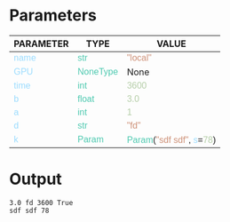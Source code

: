 <style>
c { color: #9cdcfe; font-family: 'Verdana', sans-serif;} /* VARIABLE */
d { color: #4EC9B0; font-family: 'Verdana', sans-serif;} /* CLASS */
e { color: #569cd6; font-family: 'Verdana', sans-serif;} /* BOOL */
f { color: #b5cea8; font-family: 'Verdana', sans-serif;} /* NUMBERS */
j { color: #ce9178; font-family: 'Verdana', sans-serif;} /* STRING */
k { font-family: 'Verdana', sans-serif;} /* SYMBOLS */
</style>

# Parameters

| PARAMETER         | TYPE              | VALUE             |
|-------------------|-------------------|-------------------|
| <c>name</c>       | <d>str</d>        | <j>"local"</j>    |
| <c>GPU</c>        | <d>NoneType</d>   | None              |
| <c>time</c>       | <d>int</d>        | <f>3600</f>       |
| <c>b</c>          | <d>float</d>      | <f>3.0</f>        |
| <c>a</c>          | <d>int</d>        | <f>1</f>          |
| <c>d</c>          | <d>str</d>        | <j>"fd"</j>       |
| <c>k</c>          | <d>Param</d>      | <d>Param</d><k>(</k><j>"sdf sdf"</j><k>,</k> <c>s</c><k>=</k><f>78</f><k>)</k> |

# Output

```
3.0 fd 3600 True
sdf sdf 78
```